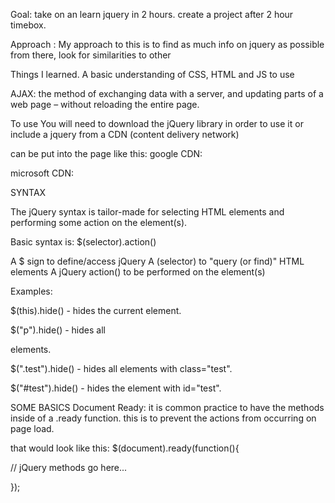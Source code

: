 Goal: take on an learn jquery  in 2 hours. create a project after 2 hour timebox.

Approach : My approach to this is to find as much info on jquery as possible from there, look for similarities to other 


Things I learned.
A basic understanding of CSS, HTML and JS to use

AJAX: the method of exchanging data with a server, and updating parts of a web page – without reloading the entire page.

To use You will need to download the jQuery library in order to use it or include a jquery from a CDN (content delivery network)

can be put into the page like this: google CDN: <script src="https://ajax.googleapis.com/ajax/libs/jquery/3.2.0/jquery.min.js"></script>

microsoft CDN: <script src="https://ajax.aspnetcdn.com/ajax/jQuery/jquery-3.2.0.min.js"></script>

SYNTAX

The jQuery syntax is tailor-made for selecting HTML elements and performing some action on the element(s).

Basic syntax is: $(selector).action()

A $ sign to define/access jQuery A (selector) to "query (or find)" HTML elements A jQuery action() to be performed on the element(s) 

Examples:

$(this).hide() - hides the current element.

$("p").hide() - hides all

elements.

$(".test").hide() - hides all elements with class="test".

$("#test").hide() - hides the element with id="test".

SOME BASICS Document Ready: it is common practice to have the methods inside of a .ready function. this is to prevent the actions from occurring on page load.

that would look like this: 
$(document).ready(function(){

// jQuery methods go here...

});
